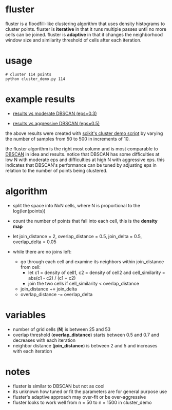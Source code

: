 # fluster

fluster is a floodfill-like clustering algorithm that uses density histograms
to cluster points. fluster is **iterative** in that it runs multiple passes
until no more cells can be joined.  fluster is **adaptive** in that it changes
the neighborhood window size and similarity threshold of cells after each
iteration.

# usage

    # cluster 114 points
    python cluster_demo.py 114

# example results

* [results vs moderate DBSCAN (eps=0.3)](http://imgur.com/a/zxFzq)

* [results vs aggressive DBSCAN (eps=0.5)](http://imgur.com/a/trDgo)

the above results were created with [scikit's cluster demo
script](http://scikit-learn.org/stable/auto_examples/cluster/plot_cluster_comparison.html)
by varying the number of samples from 50 to 500 in increments of 10.

the fluster algorithm is the right most column and is most comparable to
[DBSCAN](https://en.wikipedia.org/wiki/DBSCAN) in idea and results. notice that
DBSCAN has some difficulties at low N with moderate eps and difficulties at
high N with aggressive eps. this indicates that DBSCAN's performance can be
tuned by adjusting eps in relation to the number of points being clustered.


# algorithm

* split the space into NxN cells, where N is proportional to the log(len(points))
* count the number of points that fall into each cell, this is the **density map**
* let join\_distance = 2, overlap\_distance = 0.5, join\_delta = 0.5, overlap_delta = 0.05

* while there are no joins left:
  * go through each cell and examine its neighbors within join\_distance from cell:
    * let c1 = density of cell1, c2 = density of cell2 and cell\_similarity = abs(c1 - c2) / (c1 + c2)
    * join the two cells if cell\_similarity < overlap\_distance
  * join\_distance += join\_delta
  * overlap\_distance -= overlap\_delta

# variables

* number of grid cells (**N**) is between 25 and 53
* overlap threshold (**overlap\_distance**) starts between 0.5 and 0.7 and decreases with each iteration
* neighbor distance (**join\_distance**) is between 2 and 5 and increases with each iteration

# notes

* fluster is similar to DBSCAN but not as cool
* its unknown how tuned or fit the parameters are for general purpose use
* fluster's adaptive approach may over-fit or be over-aggressive
* fluster looks to work well from n = 50 to n = 1500 in cluster_demo
